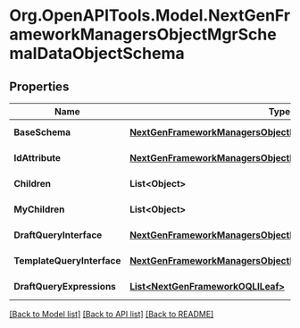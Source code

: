 
# Org.OpenAPITools.Model.NextGenFrameworkManagersObjectMgrSchemaIDataObjectSchema

## Properties

Name | Type | Description | Notes
------------ | ------------- | ------------- | -------------
**BaseSchema** | [**NextGenFrameworkManagersObjectMgrSchemaIDataObjectSchema**](NextGenFrameworkManagersObjectMgrSchemaIDataObjectSchema.md) |  | [optional] [readonly] 
**IdAttribute** | [**NextGenFrameworkManagersObjectMgrSchemaIAttribute**](NextGenFrameworkManagersObjectMgrSchemaIAttribute.md) |  | [optional] [readonly] 
**Children** | **List&lt;Object&gt;** |  | [optional] [readonly] 
**MyChildren** | **List&lt;Object&gt;** |  | [optional] [readonly] 
**DraftQueryInterface** | [**NextGenFrameworkManagersObjectMgrQueryIDraftQuery**](NextGenFrameworkManagersObjectMgrQueryIDraftQuery.md) |  | [optional] [readonly] 
**TemplateQueryInterface** | [**NextGenFrameworkManagersObjectMgrQueryITemplateQuery**](NextGenFrameworkManagersObjectMgrQueryITemplateQuery.md) |  | [optional] [readonly] 
**DraftQueryExpressions** | [**List&lt;NextGenFrameworkOQLILeaf&gt;**](NextGenFrameworkOQLILeaf.md) |  | [optional] [readonly] 

[[Back to Model list]](../README.md#documentation-for-models)
[[Back to API list]](../README.md#documentation-for-api-endpoints)
[[Back to README]](../README.md)

